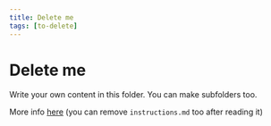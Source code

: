 ```yaml
---
title: Delete me
tags: [to-delete]
---
```


# Delete me

Write your own content in this folder. You can make subfolders too.

More info [here](instructions.md) (you can remove `instructions.md` too after reading it)
